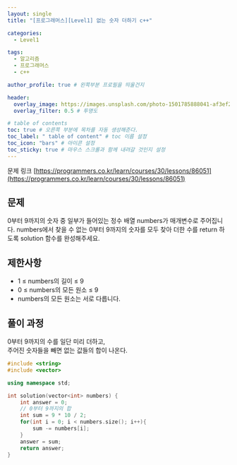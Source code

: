 ```yaml
---
layout: single
title: "[프로그래머스][Level1] 없는 숫자 더하기 c++"

categories:
  - Level1

tags:
  - 알고리즘
  - 프로그래머스
  - c++

author_profile: true # 왼쪽부분 프로필을 띄울건지

header:
  overlay_image: https://images.unsplash.com/photo-1501785888041-af3ef285b470?ixlib=rb-1.2.1&ixid=eyJhcHBfaWQiOjEyMDd9&auto=format&fit=crop&w=1350&q=80
  overlay_filter: 0.5 # 투명도

# table of contents
toc: true # 오른쪽 부분에 목차를 자동 생성해준다.
toc_label: " table of content" # toc 이름 설정
toc_icon: "bars" # 아이콘 설정
toc_sticky: true # 마우스 스크롤과 함께 내려갈 것인지 설정
---
```


문제 링크 [https://programmers.co.kr/learn/courses/30/lessons/86051](https://programmers.co.kr/learn/courses/30/lessons/86051)

## 문제

0부터 9까지의 숫자 중 일부가 들어있는 정수 배열 numbers가 매개변수로 주어집니다. numbers에서 찾을 수 없는 0부터 9까지의 숫자를 모두 찾아 더한 수를 return 하도록 solution 함수를 완성해주세요.

## 제한사항

- 1 ≤ numbers의 길이 ≤ 9
- 0 ≤ numbers의 모든 원소 ≤ 9
- numbers의 모든 원소는 서로 다릅니다.

## 풀이 과정

0부터 9까지의 수를 일단 미리 더하고,  
주어진 숫자들을 빼면 없는 값들의 합이 나온다.

```c++
#include <string>
#include <vector>

using namespace std;

int solution(vector<int> numbers) {
    int answer = 0;
    // 0부터 9까지의 합
    int sum = 9 * 10 / 2;
    for(int i = 0; i < numbers.size(); i++){
        sum -= numbers[i];
    }
    answer = sum;
    return answer;
}
```
